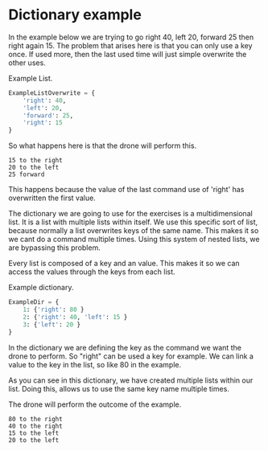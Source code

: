 # Dictionary example
In the example below we are trying to go right 40, left 20, forward 25 then right again 15. 
The problem that arises here is that you can only use a key once.
If used more, then the last used time will just simple overwrite the other uses.

Example List.

```python
ExampleListOverwrite = {
    'right': 40,
    'left': 20,
    'forward': 25,
    'right': 15
}
```

So what happens here is that the drone will perform this.

```
15 to the right
20 to the left
25 forward
```

 This happens because the value of the last command use of 'right' has overwritten the first value.



The dictionary we are going to use for the exercises is a multidimensional list. It is a list with multiple lists within itself. We use this specific sort of list, because normally a list overwrites keys of the same name. This makes it so we cant do a command multiple times. Using this system of nested lists, we are bypassing this problem.

Every list is composed of a key and an value. This makes it so we can access the values through the keys from each list.

Example dictionary.

```python
ExampleDir = {
    1: {'right': 80 }
    2: {'right': 40, 'left': 15 }
    3: {'left': 20 }
}
```

In the dictionary we are defining the key as the command we want the drone to perform. So "right" can be used a key for example.  We can link a value to the key in the list, so like 80 in the example. 

As you can see in this dictionary, we have created multiple lists within our list. Doing this, allows us to use the same key name multiple times.  

The drone will perform the outcome of the example.

```
80 to the right
40 to the right
15 to the left
20 to the left
```

